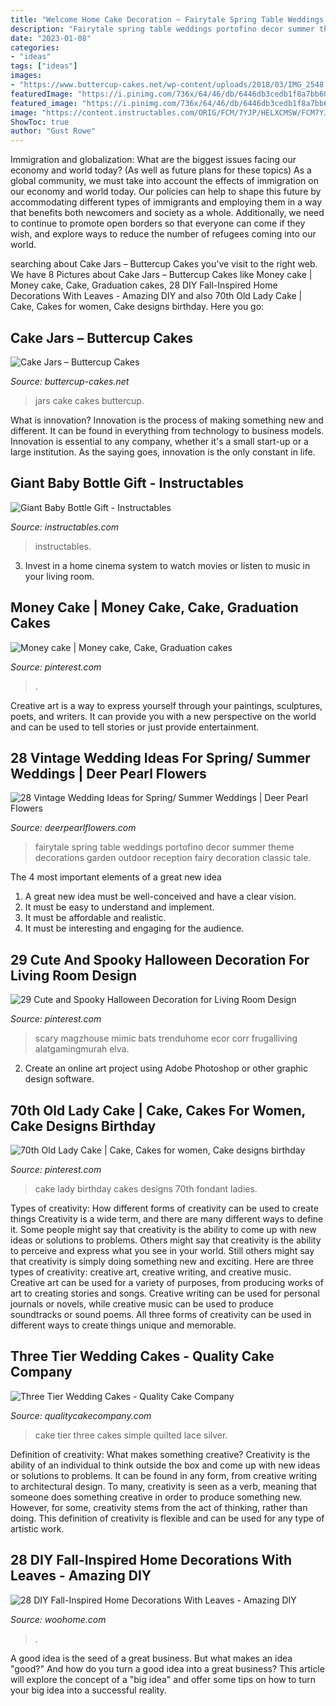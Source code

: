 ```yaml
---
title: "Welcome Home Cake Decoration ~ Fairytale Spring Table Weddings Portofino Decor Summer Theme Decorations Garden Outdoor Reception Fairy Decoration Classic Tale"
description: "Fairytale spring table weddings portofino decor summer theme decorations garden outdoor reception fairy decoration classic tale"
date: "2023-01-08"
categories:
- "ideas"
tags: ["ideas"]
images:
- "https://www.buttercup-cakes.net/wp-content/uploads/2018/03/IMG_2548.jpg"
featuredImage: "https://i.pinimg.com/736x/64/46/db/6446db3cedb1f8a7bb6097542aa99f1a.jpg"
featured_image: "https://i.pinimg.com/736x/64/46/db/6446db3cedb1f8a7bb6097542aa99f1a.jpg"
image: "https://content.instructables.com/ORIG/FCM/7YJP/HELXCMSW/FCM7YJPHELXCMSW.jpg?frame=1&amp;width=2100"
ShowToc: true
author: "Gust Rowe"
---
```



Immigration and globalization: What are the biggest issues facing our economy and world today? (As well as future plans for these topics)
As a global community, we must take into account the effects of immigration on our economy and world today. Our policies can help to shape this future by accommodating different types of immigrants and employing them in a way that benefits both newcomers and society as a whole. Additionally, we need to continue to promote open borders so that everyone can come if they wish, and explore ways to reduce the number of refugees coming into our world.

	

		
searching about Cake Jars – Buttercup Cakes you've visit to the right web. We have 8 Pictures about Cake Jars – Buttercup Cakes like Money cake | Money cake, Cake, Graduation cakes, 28 DIY Fall-Inspired Home Decorations With Leaves - Amazing DIY and also 70th Old Lady Cake | Cake, Cakes for women, Cake designs birthday. Here you go:
		
    
## Cake Jars – Buttercup Cakes

<img loading=lazy src="https://www.buttercup-cakes.net/wp-content/uploads/2018/03/IMG_2548.jpg" onerror="this.onerror=null;this.src='https://tse1.mm.bing.net/th?id=OIP.SEGM7g_Ywr4nqMtiMotx2QHaKY&amp;pid=15.1';" alt="Cake Jars – Buttercup Cakes">

_Source: buttercup-cakes.net_

>jars cake cakes buttercup. 

	

What is innovation?
Innovation is the process of making something new and different. It can be found in everything from technology to business models. Innovation is essential to any company, whether it's a small start-up or a large institution. As the saying goes, innovation is the only constant in life.

    
## Giant Baby Bottle Gift - Instructables

<img loading=lazy src="https://content.instructables.com/ORIG/FCM/7YJP/HELXCMSW/FCM7YJPHELXCMSW.jpg?frame=1&amp;width=2100" onerror="this.onerror=null;this.src='https://tse3.mm.bing.net/th?id=OIP.1HUBwHjLPanmO1g_2WQj1gHaJ4&amp;pid=15.1';" alt="Giant Baby Bottle Gift - Instructables">

_Source: instructables.com_

>instructables. 

	

3. Invest in a home cinema system to watch movies or listen to music in your living room.

    
## Money Cake | Money Cake, Cake, Graduation Cakes

<img loading=lazy src="https://i.pinimg.com/736x/e7/fa/79/e7fa79c0b9eea44091be7cf2d4f749f4.jpg" onerror="this.onerror=null;this.src='https://tse2.mm.bing.net/th?id=OIP.i0HAkLtS2FecU0B-Oa4RUAHaJ3&amp;pid=15.1';" alt="Money cake | Money cake, Cake, Graduation cakes">

_Source: pinterest.com_

>. 

	

Creative art is a way to express yourself through your paintings, sculptures, poets, and writers. It can provide you with a new perspective on the world and can be used to tell stories or just provide entertainment.

    
## 28 Vintage Wedding Ideas For Spring/ Summer Weddings | Deer Pearl Flowers

<img loading=lazy src="http://www.deerpearlflowers.com/wp-content/uploads/2015/10/Fairytale-Portofino-Wedding-Table-Decor-Ideas.jpg" onerror="this.onerror=null;this.src='https://tse2.mm.bing.net/th?id=OIP.X1iR8yaYtw9VTjahkC5higHaLH&amp;pid=15.1';" alt="28 Vintage Wedding Ideas for Spring/ Summer Weddings | Deer Pearl Flowers">

_Source: deerpearlflowers.com_

>fairytale spring table weddings portofino decor summer theme decorations garden outdoor reception fairy decoration classic tale. 

	

The 4 most important elements of a great new idea
1. A great new idea must be well-conceived and have a clear vision.
2. It must be easy to understand and implement.
3. It must be affordable and realistic.
4. It must be interesting and engaging for the audience.

    
## 29 Cute And Spooky Halloween Decoration For Living Room Design

<img loading=lazy src="https://i.pinimg.com/736x/64/46/db/6446db3cedb1f8a7bb6097542aa99f1a.jpg" onerror="this.onerror=null;this.src='https://tse3.mm.bing.net/th?id=OIP.3Hm9fp3M_RUmB8FzfrdgwwHaJ3&amp;pid=15.1';" alt="29 Cute and Spooky Halloween Decoration for Living Room Design">

_Source: pinterest.com_

>scary magzhouse mimic bats trenduhome ecor corr frugalliving alatgamingmurah elva. 

	

2. Create an online art project using Adobe Photoshop or other graphic design software.

    
## 70th Old Lady Cake | Cake, Cakes For Women, Cake Designs Birthday

<img loading=lazy src="https://i.pinimg.com/736x/04/7e/9a/047e9a1cb947ef237da5004cfbea1b36--lady-cake-old-ladies.jpg" onerror="this.onerror=null;this.src='https://tse2.mm.bing.net/th?id=OIP.hMjcSvVo2kix_iPEbtwo3AHaJ3&amp;pid=15.1';" alt="70th Old Lady Cake | Cake, Cakes for women, Cake designs birthday">

_Source: pinterest.com_

>cake lady birthday cakes designs 70th fondant ladies. 

	

Types of creativity: How different forms of creativity can be used to create things
Creativity is a wide term, and there are many different ways to define it. Some people might say that creativity is the ability to come up with new ideas or solutions to problems. Others might say that creativity is the ability to perceive and express what you see in your world. Still others might say that creativity is simply doing something new and exciting. Here are three types of creativity: creative art, creative writing, and creative music.
Creative art can be used for a variety of purposes, from producing works of art to creating stories and songs. Creative writing can be used for personal journals or novels, while creative music can be used to produce soundtracks or sound poems. All three forms of creativity can be used in different ways to create things unique and memorable.

    
## Three Tier Wedding Cakes - Quality Cake Company

<img loading=lazy src="https://w2d8a5y9.stackpathcdn.com/wp-content/uploads/2018/07/3-tier-simple-white-wedding-cake-2.jpg" onerror="this.onerror=null;this.src='https://tse3.mm.bing.net/th?id=OIP.tzMlriy7i9pOJ_N9y_J9PAHaKK&amp;pid=15.1';" alt="Three Tier Wedding Cakes - Quality Cake Company">

_Source: qualitycakecompany.com_

>cake tier three cakes simple quilted lace silver. 

	

Definition of creativity: What makes something creative?
Creativity is the ability of an individual to think outside the box and come up with new ideas or solutions to problems. It can be found in any form, from creative writing to architectural design. To many, creativity is seen as a verb, meaning that someone does something creative in order to produce something new. However, for some, creativity stems from the act of thinking, rather than doing. This definition of creativity is flexible and can be used for any type of artistic work.

    
## 28 DIY Fall-Inspired Home Decorations With Leaves - Amazing DIY

<img loading=lazy src="https://www.woohome.com/wp-content/uploads/2014/09/Fall-leaf-decoration-ideas-16.jpg" onerror="this.onerror=null;this.src='https://tse1.mm.bing.net/th?id=OIP.AE-SEe9NXvsw9_z9vNsgKgHaLK&amp;pid=15.1';" alt="28 DIY Fall-Inspired Home Decorations With Leaves - Amazing DIY">

_Source: woohome.com_

>. 

	

A good idea is the seed of a great business. But what makes an idea "good?" And how do you turn a good idea into a great business? This article will explore the concept of a "big idea" and offer some tips on how to turn your big idea into a successful reality.

